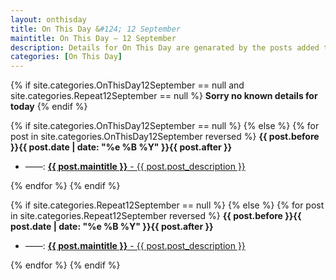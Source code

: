```yaml
---
layout: onthisday
title: On This Day &#124; 12 September
maintitle: On This Day — 12 September
description: Details for On This Day are genarated by the posts added to the website so the content is subject to changes/updates over time.
categories: [On This Day]
---
```


{% if site.categories.OnThisDay12September == null and site.categories.Repeat12September == null %}
<strong>Sorry no known details for today</strong>
{% endif %}

{% if site.categories.OnThisDay12September == null %}
{% else %}
{% for post in site.categories.OnThisDay12September reversed %}
<strong>{{ post.before }}{{ post.date | date: "%e %B %Y" }}{{ post.after }}</strong>
<ul>
<li> ——: <a href="{{ post.url }}"><strong>{{ post.maintitle }}</strong> - {{ post.post_description }}</a></li>
</ul>
{% endfor %}
{% endif %}

{% if site.categories.Repeat12September == null %}
{% else %}
{% for post in site.categories.Repeat12September reversed %}
<strong>{{ post.before }}{{ post.date | date: "%e %B %Y" }}{{ post.after }}</strong>
<ul>
<li> ——: <a href="{{ post.url }}"><strong>{{ post.maintitle }}</strong> - {{ post.post_description }}</a></li>
</ul>
{% endfor %}
{% endif %}
